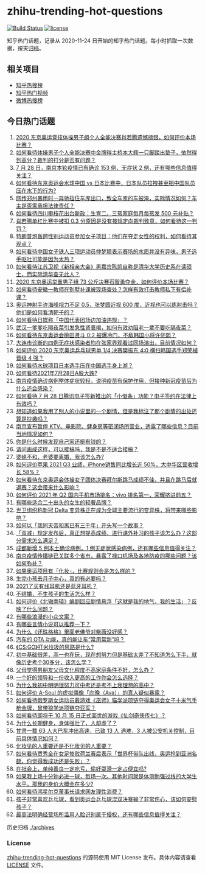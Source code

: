 # zhihu-trending-hot-questions

[![Build Status](https://github.com/justjavac/zhihu-trending-hot-questions/workflows/ci/badge.svg?branch=master)](https://github.com/justjavac/zhihu-trending-hot-questions/actions)
[![license](https://img.shields.io/github/license/justjavac/zhihu-trending-hot-questions)](https://github.com/justjavac/zhihu-trending-hot-questions/blob/master/LICENSE)

知乎热门话题，记录从 2020-11-24 日开始的知乎热门话题。每小时抓取一次数据，按天[归档](./archives)。

## 相关项目

- [知乎热搜榜](https://github.com/justjavac/zhihu-trending-top-search)
- [知乎热门视频](https://github.com/justjavac/zhihu-trending-hot-video)
- [微博热搜榜](https://github.com/justjavac/weibo-trending-hot-search)

## 今日热门话题

<!-- BEGIN -->
<!-- 最后更新时间 Thu Jul 29 2021 05:01:34 GMT+0800 (China Standard Time) -->

1. [2020
   东京奥运竞技体操男子组个人全能决赛肖若腾遗憾摘银，如何评价本场比赛？](https://www.zhihu.com/question/475629453)
1. [如何看待体操男子个人全能决赛中金牌得主桥本大辉一只脚踏出垫子，依然得到高分？裁判的打分是否有问题？](https://www.zhihu.com/question/475657677)
1. [7 月 28 日，南京本轮疫情已有确诊 153 例、无症状 2
   例，还有哪些信息值得关注？](https://www.zhihu.com/question/475504593)
1. [如何看待东京奥运会水球中国 vs
   日本比赛中，日本队员拉拽甚至把中国队员压在水下的行为?](https://www.zhihu.com/question/475631555)
1. [网传郑州暴雨时一奔驰挡住车库出口，致全车库的车被淹，实际情况如何？车主是否需承担法律责任？](https://www.zhihu.com/question/475418733)
1. [如何看待四川攀枝花出台新政：生育二、三孩家庭每月每孩发 500
   元补贴？](https://www.zhihu.com/question/475581424)
1. [肖若腾单杠比赛中被扣 0.3
   分原因是没有按规定向裁判致意，如何看待这一判罚？](https://www.zhihu.com/question/475680419)
1. [特朗普炮轰跨性别运动员参加女子项目：他们在夺走女性的权利，如何看待其观点？](https://www.zhihu.com/question/475290957)
1. [如何看待中国女子铁人三项运动员仲梦颖表示赛场的水质并没有异味，男子选手呕吐可能是因为太热？](https://www.zhihu.com/question/475406361)
1. [如何看待江苏卫视《新相亲大会》男嘉宾陈凯自称是清华大学历史系在读硕士，而实际清华查无此人？](https://www.zhihu.com/question/475242135)
1. [2020 东京奥运举重男子组 73
   公斤决赛石智勇夺金，如何评价本场比赛？](https://www.zhihu.com/question/475636783)
1. [如何看待安徽一教师在别墅补课被现场查处？怎样有效打击教师私下有偿补课？](https://www.zhihu.com/question/475421091)
1. [奥运神射手许海峰视力不足 0.5，张梦圆近视 600
   度，近视也可以练射击吗？他们是如何看清靶子的？](https://www.zhihu.com/question/474850082)
1. [如何看待日媒称「中国代表团场边加油违规」？](https://www.zhihu.com/question/475273810)
1. [武汉一爹爹吃隔夜菜引发急性肾衰竭，如何有效劝阻老一辈不要吃隔夜菜？](https://www.zhihu.com/question/475226133)
1. [如何看待东京奥运会桃田贤斗 0:2 被爆冷门，不敌韩国小将许侊熙？](https://www.zhihu.com/question/475652290)
1. [大连市诊断的四例无症状感染者均在张家界观看过同场演出，目前情况如何？](https://www.zhihu.com/question/475533632)
1. [如何评价 2020 东京奥运乒乓球男单 1/4 决赛樊振东 4:0 横扫韩国选手郑荣植晋级 4
   强？](https://www.zhihu.com/question/475494265)
1. [如何看待水球项目日本选手压在中国选手身上游？](https://www.zhihu.com/question/475657241)
1. [如何看待2021年7月28日A股大跌?](https://www.zhihu.com/question/475469075)
1. [南京疫情确诊病例整体症状较轻，说明疫苗有保护作用，但接种新冠疫苗后为什么还会感染？](https://www.zhihu.com/question/474183068)
1. [如何看待 7 月 28
   日腾讯电子签新推出的「小借条」功能？电子签约在法律上有效吗？](https://www.zhihu.com/question/475533098)
1. [想知道如果我用了别人的小说里的一个剧情，但是我标注了那个剧情的出处还算是抄袭吗？](https://www.zhihu.com/question/475536261)
1. [南京宣布暂停
   KTV、电影院、健身房等密闭场所营业，透露了哪些信息？目前当地情况如何？](https://www.zhihu.com/question/475299164)
1. [你是什么时候发现自己家还挺有钱的？](https://www.zhihu.com/question/360716785)
1. [请问画成这样，可以接稿吗，我是不是不适合接稿？](https://www.zhihu.com/question/474712257)
1. [婆媳不和，老婆要离婚，我该怎么办?](https://www.zhihu.com/question/474743741)
1. [如何评价苹果 2021 Q3 业绩，iPhone销售同比增长近 50%，大中华区营收增长
   58%？](https://www.zhihu.com/question/475497497)
1. [如何看待东京奥运会体操女子团体决赛拜尔斯跳马成绩不佳，并且在跳马后就退赛？这会带来什么影响？](https://www.zhihu.com/question/475390625)
1. [如何评价 2021 年 Q2 国内手机市场排名：vivo
   排名第一，荣耀挤进前五？](https://www.zhihu.com/question/475518075)
1. [有哪些适合二十出头的女生的轻奢品牌？](https://www.zhihu.com/question/50108354)
1. [世卫组织称新冠 Delta
   变异株正在成为全球主要流行的变异株，将带来哪些影响？](https://www.zhihu.com/question/465893697)
1. [如何以「我同天帝和离已有三千年」开头写一个故事？](https://www.zhihu.com/question/474685510)
1. [「双减」规定发布后，真正想提高成绩、进行课外补习的孩子该怎么办？这部分需求怎么满足？](https://www.zhihu.com/question/474700861)
1. [成都新增 5 例本土确诊病例，1
   例无症状感染病例，还有哪些信息值得关注？](https://www.zhihu.com/question/475463286)
1. [南京疫情传播链已关联多个省市，暴露了禄口机场及各地防疫的哪些问题？该如何弥补？](https://www.zhihu.com/question/475413870)
1. [如果奥运项目有「化妆」，比赛规则会是怎么样的？](https://www.zhihu.com/question/475014877)
1. [生完小孩去月子中心，真的有必要吗？](https://www.zhihu.com/question/350300161)
1. [2021了买有线耳机还是蓝牙耳机？](https://www.zhihu.com/question/454522118)
1. [不结婚，不生孩子的生活怎么样？](https://www.zhihu.com/question/471954448)
1. [如何评价《北辙南辕》编剧回应剧情悬浮「这就是我的地气，我的生活」？反映了什么问题？](https://www.zhihu.com/question/475474703)
1. [有哪些浪漫的小众文案？](https://www.zhihu.com/question/474148004)
1. [有哪些言情小说可以推荐一下？](https://www.zhihu.com/question/463285722)
1. [为什么《还珠格格》里面老佛爷对紫薇没好感？](https://www.zhihu.com/question/37078865)
1. [汽车的 OTA 功能，真的能让车“常用常新”吗？](https://www.zhihu.com/question/473989542)
1. [《CS:GO》打米垃圾的思路是什么?](https://www.zhihu.com/question/468021561)
1. [初中基础很差，高一也在玩，现在想努力但是基础太差了不知道怎么下手，就像历史考个30多分，该怎么学？](https://www.zhihu.com/question/474744030)
1. [父母觉得男朋友父母文化程度不高家庭条件不好，怎么办？](https://www.zhihu.com/question/475350349)
1. [一个好的领导和一份收入更高的工作你会怎么选择？](https://www.zhihu.com/question/473640370)
1. [为什么我初中明明很努力可中考还是考不上我理想的高中？](https://www.zhihu.com/question/475173120)
1. [如何评价 A-Soul
   的虚拟偶像「向晚（Ava）」的真人疑似暴露？](https://www.zhihu.com/question/475463293)
1. [如何看待俄罗斯女运动员戴游戏《巫师》猫学派项链夺得奥运会女子十米气手枪金牌，曾带狼学派项链夺亚军？](https://www.zhihu.com/question/475024966)
1. [如何看待即将于 10 月 15 日正式面世的游戏《仙剑奇侠传七》？](https://www.zhihu.com/question/475512253)
1. [为什么长期健身，身体强壮了，人却虚了？](https://www.zhihu.com/question/466730886)
1. [甘肃一载 63 人大巴车冲出高速，已致 13 人 遇难，3
   人被公安机关控制，目前具体情况如何？](https://www.zhihu.com/question/475107363)
1. [化妆见的人重要还是不化妆见的人重要？](https://www.zhihu.com/question/473406612)
1. [如何看待贾秀全在女足惨败荷兰赛后表示「世界杯带队出线，奥运抢到亚洲名额，你觉得我成功还是失败」？](https://www.zhihu.com/question/475423188)
1. [在社会上，单纯善良一定吃亏，偷奸耍滑一定占便宜吗?](https://www.zhihu.com/question/473914745)
1. [如果我上场十分钟必进一球，每场一次。其他时间就是体测勉强过线的大学生水平，那我的身价大概会在多少?](https://www.zhihu.com/question/472960919)
1. [如何看待鸿星尔克董事长请求网友理性消费？](https://www.zhihu.com/question/474886857)
1. [孩子非常喜欢乒乓球，看到奥运会乒乓球混双决赛输了非常伤心，该如何安慰孩子？](https://www.zhihu.com/question/475164928)
1. [最高法明确经营场所滥用人脸识别属于侵权，还有哪些信息值得关注？](https://www.zhihu.com/question/475501035)

<!-- END -->

历史归档 [./archives](./archives)

### License

[zhihu-trending-hot-questions](https://github.com/justjavac/zhihu-trending-hot-questions)
的源码使用 MIT License 发布。具体内容请查看 [LICENSE](./LICENSE) 文件。
